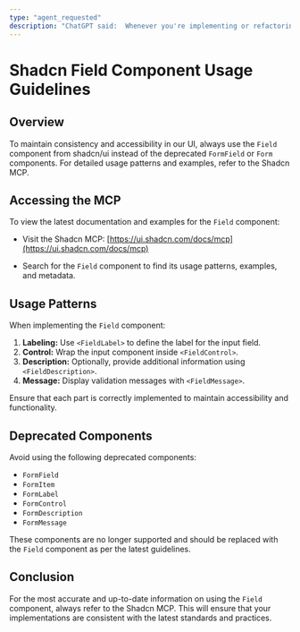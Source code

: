 ```yaml
---
type: "agent_requested"
description: "ChatGPT said:  Whenever you're implementing or refactoring form fields using Shadcn components, please refer to this guideline to ensure you're using the Field component correctly and consistently."
---
```


# Shadcn Field Component Usage Guidelines

## Overview

To maintain consistency and accessibility in our UI, always use the `Field` component from shadcn/ui instead of the deprecated `FormField` or `Form` components. For detailed usage patterns and examples, refer to the Shadcn MCP.

## Accessing the MCP

To view the latest documentation and examples for the `Field` component:

- Visit the Shadcn MCP: [https://ui.shadcn.com/docs/mcp](https://ui.shadcn.com/docs/mcp)

- Search for the `Field` component to find its usage patterns, examples, and metadata.

## Usage Patterns

When implementing the `Field` component:

1. **Labeling:** Use `<FieldLabel>` to define the label for the input field.
2. **Control:** Wrap the input component inside `<FieldControl>`.
3. **Description:** Optionally, provide additional information using `<FieldDescription>`.
4. **Message:** Display validation messages with `<FieldMessage>`.

Ensure that each part is correctly implemented to maintain accessibility and functionality.

## Deprecated Components

Avoid using the following deprecated components:

- `FormField`
- `FormItem`
- `FormLabel`
- `FormControl`
- `FormDescription`
- `FormMessage`

These components are no longer supported and should be replaced with the `Field` component as per the latest guidelines.

## Conclusion

For the most accurate and up-to-date information on using the `Field` component, always refer to the Shadcn MCP. This will ensure that your implementations are consistent with the latest standards and practices.
